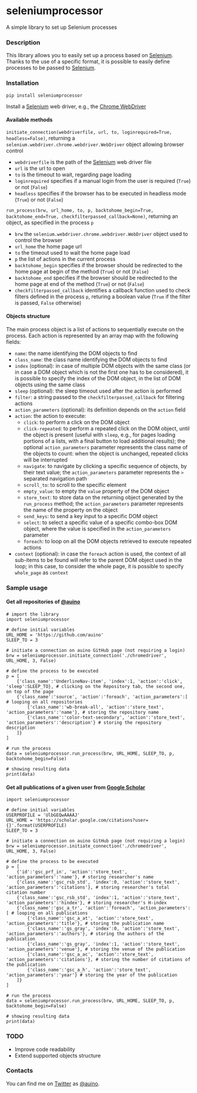 # seleniumprocessor

A simple library to set up Selenium processes

### Description ###

This library allows you to easily set up a process based on [Selenium](https://www.selenium.dev).
Thanks to the use of a specific format, it is possible to easily define processes to be passed to [Selenium](https://www.selenium.dev).

### Installation ###

```
pip install seleniumprocessor
```

Install a [Selenium](https://www.selenium.dev) web driver, e.g., the [Chrome WebDriver](https://sites.google.com/chromium.org/driver/)

#### Available methods ####

`initiate_connection(webdriverfile, url, to, loginrequired=True, headless=False)`, returning a `selenium.webdriver.chrome.webdriver.WebDriver` object allowing browser control
* `webdriverfile` is the path of the [Selenium](https://www.selenium.dev) web driver file
* `url` is the url to open
* `to` is the timeout to wait, regarding page loading
* `loginrequired` specifies if a manual login from the user is required (`True`) or not (`False`)
* `headless` specifies if the browser has to be executed in headless mode (`True`) or not (`False`)

`run_process(brw, url_home, to, p, backtohome_begin=True, backtohome_end=True, checkfilterpassed_callback=None)`, returning an object, as specified in the process `p`
* `brw` the `selenium.webdriver.chrome.webdriver.WebDriver` object used to control the browser
* `url_home` the home page url
* `to` the timeout used to wait the home page load
* `p` the list of actions in the current process
* `backtohome_begin` specifies if the browser should be redirected to the home page at begin of the method (`True`) or not (`False`)
* `backtohome_end` specifies if the browser should be redirected to the home page at end of the method (`True`) or not (`False`)
* `checkfilterpassed_callback` identifies a callback function used to check filters defined in the process `p`, returing a boolean value (`True` if the filter is passed, `False` otherwise)

#### Objects structure ####

The main process object is a list of actions to sequentially execute on the process.
Each action is represented by an array map with the following fields:
* `name`: the name identifying the DOM objects to find
* `class_name`: the class name identifying the DOM objects to find
* `index` (optional): in case of multiple DOM objects with the same class (or in case a DOM object which is not the first one has to be considered), it is possible to specify the index of the DOM object, in the list of DOM objects using the same class
* `sleep` (optional): the sleep timeout used after the action is performed
* `filter`: a string passed to the `checkfilterpassed_callback` for filtering actions
* `action_parameters` (optional): its definition depends on the `action` field
* `action`: the action to execute:
    * `click`: to perform a click on the DOM object
    * `click-repeated`: to perform a repeated click on the DOM object, until the object is present (useful with `sleep`, e.g., for pages loading portions of a lists, with a final button to load additional results); the optional `action_parameters` parameter represents the class name of the objects to count: when the object is unchanged, repeated clicks will be interrupted
    * `navigate`: to navigate by clicking a specific sequence of objects, by their text value; the `action_parameters` parameter represents the `>` separated navigation path
    * `scroll_to`: to scroll to the specific element
    * `empty_value`: to empty the `value` property of the DOM object
    * `store_text`: to store data on the returning object generated by the `run_process` method; the `action_parameters` parameter represents the name of the property on the object
    * `send_keys`: to send a key input to a specific DOM object
    * `select`: to select a specific value of a specific combo-box DOM object, where the value is specified in the `action_parameters` parameter
    * `foreach`: to loop on all the DOM objects retrieved to execute repeated actions
* `context` (optional): in case the `foreach` action is used, the context of all sub-items to be found will refer to the parent DOM object used in the loop; in this case, to consider the whole page, it is possible to specify `whole_page` as `context`

### Sample usage ###

#### Get all repositories of [@auino](https://github.com/auino) ####

```
# import the library
import seleniumprocessor

# define initial variables
URL_HOME = 'https://github.com/auino'
SLEEP_TO = 3

# initiate a connection on auino GitHub page (not requiring a login)
brw = seleniumprocessor.initiate_connection('./chromedriver', URL_HOME, 3, False)

# define the process to be executed
p = [
	{'class_name':'UnderlineNav-item', 'index':1, 'action':'click', 'sleep':SLEEP_TO}, # clicking on the Repository tab, the second one, on top of the page
	{'class_name':'source', 'action':'foreach', 'action_parameters':[ # looping on all repositories
		{'class_name':'wb-break-all', 'action':'store_text', 'action_parameters':'name'}, # storing the repository name
		{'class_name':'color-text-secondary', 'action':'store_text', 'action_parameters':'description'} # storing the repository description
	]}
]

# run the process
data = seleniumprocessor.run_process(brw, URL_HOME, SLEEP_TO, p, backtohome_begin=False)

# showing resulting data
print(data)
```

#### Get all publications of a given user from [Google Scholar](https://scholar.google.com) ####

```
import seleniumprocessor

# define initial variables
USERPROFILE = 'UlbGEQwAAAAJ'
URL_HOME = 'https://scholar.google.com/citations?user={}'.format(USERPROFILE)
SLEEP_TO = 3

# initiate a connection on auino GitHub page (not requiring a login)
brw = seleniumprocessor.initiate_connection('./chromedriver', URL_HOME, 3, False)

# define the process to be executed
p = [
    {'id':'gsc_prf_in', 'action':'store_text', 'action_parameters':'name'}, # storing researcher's name
    {'class_name':'gsc_rsb_std', 'index':0, 'action':'store_text', 'action_parameters':'citations'}, # storing researcher's total citation number
    {'class_name':'gsc_rsb_std', 'index':1, 'action':'store_text', 'action_parameters':'hindex'}, # storing researcher's H-index
    {'class_name':'gsc_a_tr', 'action':'foreach', 'action_parameters':[ # looping on all publications
        {'class_name':'gsc_a_at', 'action':'store_text', 'action_parameters':'title'}, # storing the publication name
        {'class_name':'gs_gray', 'index':0, 'action':'store_text', 'action_parameters':'authors'}, # storing the authors of the publication
        {'class_name':'gs_gray', 'index':1, 'action':'store_text', 'action_parameters':'venue'}, # storing the venue of the publication
        {'class_name':'gsc_a_ac', 'action':'store_text', 'action_parameters':'citations'}, # storing the number of citations of the publication
        {'class_name':'gsc_a_h', 'action':'store_text', 'action_parameters':'year'} # storing the year of the publication
    ]}
]

# run the process
data = seleniumprocessor.run_process(brw, URL_HOME, SLEEP_TO, p, backtohome_begin=False)

# showing resulting data
print(data)
```

### TODO ###

* Improve code readability
* Extend supported objects structure

### Contacts ###

You can find me on [Twitter](https://twitter.com) as [@auino](https://twitter.com/auino).
